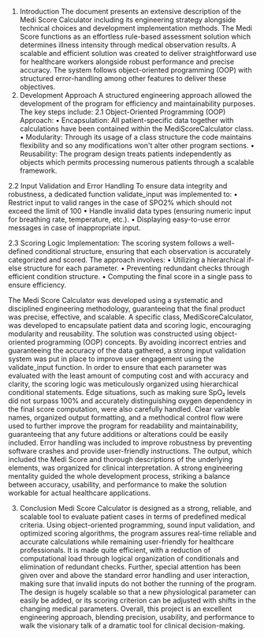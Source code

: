 1.	Introduction 
The document presents an extensive description of the Medi Score Calculator including its engineering strategy alongside technical choices and development implementation methods. The Medi Score functions as an effortless rule-based assessment solution which determines illness intensity through medical observation results. 
A scalable and efficient solution was created to deliver straightforward use for healthcare workers alongside robust performance and precise accuracy. The system follows object-oriented programming (OOP) with structured error-handling among other features to deliver these objectives.
2.	Development Approach
A structured engineering approach allowed the development of the program for efficiency and maintainability purposes. The key steps include:
2.1	Object-Oriented Programming (OOP) Approach:
•	Encapsulation: All patient-specific data together with calculations have been contained within the MediScoreCalculator class.
•	Modularity: Through its usage of a class structure the code maintains flexibility and so any modifications won't alter other program sections.
•	Reusability: The program design treats patients independently as objects which permits processing numerous patients through a scalable framework.

2.2	Input Validation and Error Handling
To ensure data integrity and robustness, a dedicated function validate_input was implemented to:
•	Restrict input to valid ranges in the case of SPO2% which should not exceed the limit of 100
•	Handle invalid data types (ensuring numeric input for breathing rate, temperature, etc.).
•	Displaying easy-to-use error messages in case of inappropriate input.

2.3	Scoring Logic Implementation:
The scoring system follows a well-defined conditional structure, ensuring that each observation is accurately categorized and scored. The approach involves:
•	Utilizing a hierarchical if-else structure for each parameter.
•	Preventing redundant checks through efficient condition structure.
•	Computing the final score in a single pass to ensure efficiency.


The Medi Score Calculator was developed using a systematic and disciplined engineering methodology, guaranteeing that the final product was precise, effective, and scalable. A specific class, MediScoreCalculator, was developed to encapsulate patient data and scoring logic, encouraging modularity and reusability. The solution was constructed using object-oriented programming (OOP) concepts. By avoiding incorrect entries and guaranteeing the accuracy of the data gathered, a strong input validation system was put in place to improve user engagement using the validate_input function. In order to ensure that each parameter was evaluated with the least amount of computing cost and with accuracy and clarity, the scoring logic was meticulously organized using hierarchical conditional statements. Edge situations, such as making sure SpO₂ levels did not surpass 100% and accurately distinguishing oxygen dependency in the final score computation, were also carefully handled. Clear variable names, organized output formatting, and a methodical control flow were used to further improve the program for readability and maintainability, guaranteeing that any future additions or alterations could be easily included. Error handling was included to improve robustness by preventing software crashes and provide user-friendly instructions. The output, which included the Medi Score and thorough descriptions of the underlying elements, was organized for clinical interpretation. A strong engineering mentality guided the whole development process, striking a balance between accuracy, usability, and performance to make the solution workable for actual healthcare applications.

3.	Conclusion 
Medi Score Calculator is designed as a strong, reliable, and scalable tool to evaluate patient cases in terms of predefined medical criteria. Using object-oriented programming, sound input validation, and optimized scoring algorithms, the program assures real-time reliable and accurate calculations while remaining user-friendly for healthcare professionals. It is made quite efficient, with a reduction of computational load through logical organization of conditionals and elimination of redundant checks. Further, special attention has been given over and above the standard error handling and user interaction, making sure that invalid inputs do not bother the running of the program. The design is hugely scalable so that a new physiological parameter can easily be added, or its scoring criterion can be adjusted with shifts in the changing medical parameters. Overall, this project is an excellent engineering approach, blending precision, usability, and performance to walk the visionary talk of a dramatic tool for clinical decision-making.
